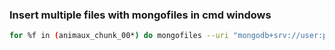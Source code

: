 ### Insert multiple files with mongofiles in cmd windows
```Bash
for %f in (animaux_chunk_00*) do mongofiles --uri "mongodb+srv://user:password@cluster.fyc3y6f.mongodb.net/" -d dbname put "%f"
```

